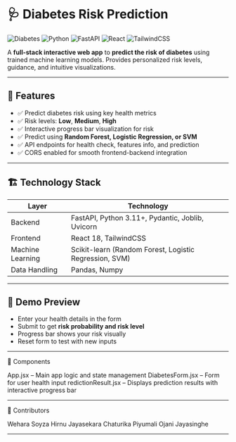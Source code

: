 # 🩺 Diabetes Risk Prediction 

![Diabetes](https://img.shields.io/badge/Health-Monitoring-blue?style=flat-square) 
![Python](https://img.shields.io/badge/Python-3.11+-blue?style=flat-square) 
![FastAPI](https://img.shields.io/badge/FastAPI-Backend-green?style=flat-square) 
![React](https://img.shields.io/badge/React-Frontend-blue?style=flat-square) 
![TailwindCSS](https://img.shields.io/badge/TailwindCSS-Styling-teal?style=flat-square)

A **full-stack interactive web app** to **predict the risk of diabetes** using trained machine learning models. Provides personalized risk levels, guidance, and intuitive visualizations.

---

## 🌟 Features

- ✅ Predict diabetes risk using key health metrics  
- ✅ Risk levels: **Low**, **Medium**, **High**  
- ✅ Interactive progress bar visualization for risk  
- ✅ Predict using **Random Forest, Logistic Regression, or SVM**  
- ✅ API endpoints for health check, features info, and prediction  
- ✅ CORS enabled for smooth frontend-backend integration  

---

## 🏗️ Technology Stack

| Layer | Technology |
|-------|------------|
| Backend | FastAPI, Python 3.11+, Pydantic, Joblib, Uvicorn |
| Frontend | React 18, TailwindCSS |
| Machine Learning | Scikit-learn (Random Forest, Logistic Regression, SVM) |
| Data Handling | Pandas, Numpy |

---

## 🚀 Demo Preview

- Enter your health details in the form  
- Submit to get **risk probability and risk level**  
- Progress bar shows your risk visually  
- Reset form to test with new inputs  

---

🧩 Components

App.jsx – Main app logic and state management
DiabetesForm.jsx – Form for user health input
redictionResult.jsx – Displays prediction results with interactive progress bar

---
📝 Contributors

Wehara Soyza
Hirnu Jayasekara
Chaturika Piyumali
Ojani Jayasinghe

---



